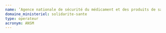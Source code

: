 ```yaml
---
name: ’Agence nationale de sécurité du médicament et des produits de santé
domaine_ministeriel: solidarite-sante
type: operateur
acronym: ANSM
---
```

